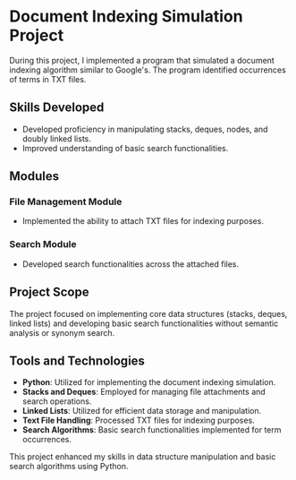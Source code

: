 # Document Indexing Simulation Project

During this project, I implemented a program that simulated a document indexing algorithm similar to Google's. The program identified occurrences of terms in TXT files.

## Skills Developed

- Developed proficiency in manipulating stacks, deques, nodes, and doubly linked lists.
- Improved understanding of basic search functionalities.

## Modules

### File Management Module

- Implemented the ability to attach TXT files for indexing purposes.

### Search Module

- Developed search functionalities across the attached files.

## Project Scope

The project focused on implementing core data structures (stacks, deques, linked lists) and developing basic search functionalities without semantic analysis or synonym search.

## Tools and Technologies

- **Python**: Utilized for implementing the document indexing simulation.
- **Stacks and Deques**: Employed for managing file attachments and search operations.
- **Linked Lists**: Utilized for efficient data storage and manipulation.
- **Text File Handling**: Processed TXT files for indexing purposes.
- **Search Algorithms**: Basic search functionalities implemented for term occurrences.

This project enhanced my skills in data structure manipulation and basic search algorithms using Python.

